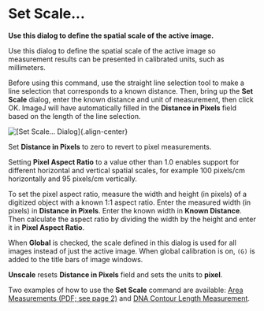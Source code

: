 # Set Scale\...

**Use this dialog to define the spatial scale of the active image.**

Use this dialog to define the spatial scale of the active image so
measurement results can be presented in calibrated units, such as
millimeters.

Before using this command, use the straight line selection tool to make
a line selection that corresponds to a known distance. Then, bring up
the **Set Scale** dialog, enter the known distance and unit of
measurement, then click OK. ImageJ will have automatically filled in the
**Distance in Pixels** field based on the length of the line selection.

![\[Set Scale\... Dialog\]](/gui/analyze/set_scale.jpg){.align-center}

Set **Distance in Pixels** to zero to revert to pixel measurements.

Setting **Pixel Aspect Ratio** to a value other than 1.0 enables support
for different horizontal and vertical spatial scales, for example 100
pixels/cm horizontally and 95 pixels/cm vertically.

To set the pixel aspect ratio, measure the width and height (in pixels)
of a digitized object with a known 1:1 aspect ratio. Enter the measured
width (in pixels) in **Distance in Pixels**. Enter the known width in
**Known Distance**. Then calculate the aspect ratio by dividing the
width by the height and enter it in **Pixel Aspect Ratio**.

When **Global** is checked, the scale defined in this dialog is used for
all images instead of just the active image. When global calibration is
on, `(G)` is added to the title bars of image windows.

**Unscale** resets **Distance in Pixels** field and sets the units to
**pixel**.

Two examples of how to use the **Set Scale** command are available:
[Area Measurements (PDF; see page
2)](http://rsb.info.nih.gov/ij/docs/pdfs/examples.pdf) and [DNA Contour
Length
Measurement](http://rsb.info.nih.gov/ij/docs/examples/dna-contours/index.html).
